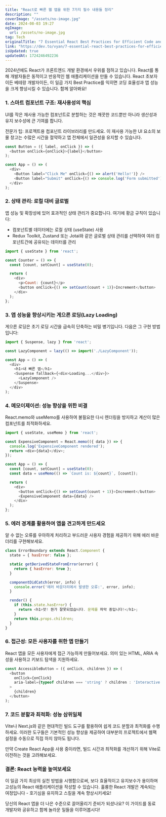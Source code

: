 ```yaml
---
title: "React로 빠른 웹 앱을 위한 7가지 필수 내용들 정리"
description: ""
coverImage: "/assets/no-image.jpg"
date: 2024-08-03 19:27
ogImage: 
  url: /assets/no-image.jpg
tag: Tech
originalTitle: "7 Essential React Best Practices for Efficient Code and Lightning-Fast Web Apps in 2024"
link: "https://dev.to/vyan/7-essential-react-best-practices-for-efficient-code-and-lightning-fast-web-apps-in-2024-daj"
isUpdated: true
updatedAt: 1724246492236
---
```



2024년에도 React가 프론트엔드 개발 환경에서 우위를 점하고 있습니다. React를 통해 개발자들은 동적이고 반응적인 웹 애플리케이션을 만들 수 있습니다. React 초보자이든 베테랑 개발자이든, 이 일곱 가지 Best Practice를 익히면 코딩 효율성과 앱 성능을 크게 향상시킬 수 있습니다. 함께 알아봐요!

### 1. 스마트 컴포넌트 구조: 재사용성의 핵심

UI를 작은 재사용 가능한 컴포넌트로 분할하는 것은 깨끗한 코드뿐만 아니라 생산성과 유지 보수성에 큰 기여를 합니다.

전문가 팁: 프로젝트용 컴포넌트 라이브러리를 만드세요. 이 재사용 가능한 UI 요소의 보물 창고는 수많은 시간을 절약하고 앱 전체에서 일관성을 유지할 수 있습니다.

<div class="content-ad"></div>

```js
const Button = ({ label, onClick }) => (
  <button onClick={onClick}>{label}</button>
);

const App = () => (
  <div>
    <Button label="Click Me" onClick={() => alert('Hello!')} />
    <Button label="Submit" onClick={() => console.log('Form submitted')} />
  </div>
);
```

### 2. 상태 관리: 로컬 대비 글로벌

앱 성능 및 확장성에 있어 효과적인 상태 관리가 중요합니다. 여기에 황금 규칙이 있습니다:

- 컴포넌트별 데이터에는 로컬 상태 (useState) 사용
- Redux Toolkit, Zustand 또는 Jotai와 같은 글로벌 상태 관리를 선택하여 여러 컴포넌트간에 공유되는 데이터를 관리

<div class="content-ad"></div>

```js
import { useState } from 'react';

const Counter = () => {
  const [count, setCount] = useState(0);

  return (
    <div>
      <p>Count: {count}</p>
      <button onClick={() => setCount(count + 1)}>Increment</button>
    </div>
  );
};
```

### 3. 앱 성능을 향상시키는 게으른 로딩(Lazy Loading)

게으른 로딩은 초기 로딩 시간을 급속히 단축하는 비밀 병기입니다. 다음은 그 구현 방법입니다:

```js
import { Suspense, lazy } from 'react';

const LazyComponent = lazy(() => import('./LazyComponent'));

const App = () => (
  <div>
    <h1>내 빠른 앱</h1>
    <Suspense fallback={<div>Loading...</div>}>
      <LazyComponent />
    </Suspense>
  </div>
);
```

<div class="content-ad"></div>

### 4. 메모이제이션: 성능 향상을 위한 비결

React.memo와 useMemo를 사용하여 불필요한 다시 렌더링을 방지하고 계산이 많은 컴포넌트를 최적화하세요.

```js
import { useState, useMemo } from 'react';

const ExpensiveComponent = React.memo(({ data }) => {
  console.log('ExpensiveComponent rendered');
  return <div>{data}</div>;
});

const App = () => {
  const [count, setCount] = useState(0);
  const data = useMemo(() => `Count is: ${count}`, [count]);

  return (
    <div>
      <button onClick={() => setCount(count + 1)}>Increment</button>
      <ExpensiveComponent data={data} />
    </div>
  );
};
```

### 5. 에러 경계를 활용하여 앱을 견고하게 만드세요

<div class="content-ad"></div>

알 수 없는 오류를 우아하게 처리하고 부드러운 사용자 경험을 제공하기 위해 에러 바운더리를 구현해보세요.

```js
class ErrorBoundary extends React.Component {
  state = { hasError: false };

  static getDerivedStateFromError(error) {
    return { hasError: true };
  }

  componentDidCatch(error, info) {
    console.error('에러 바운더리에서 발생한 오류:', error, info);
  }

  render() {
    if (this.state.hasError) {
      return <h1>앗! 뭔가 잘못되었습니다. 문제를 파악 중입니다!</h1>;
    }
    return this.props.children;
  }
}
```

### 6. 접근성: 모든 사용자를 위한 앱 만들기

React 앱을 모든 사용자에게 접근 가능하게 만들어보세요. 의미 있는 HTML, ARIA 속성을 사용하고 키보드 탐색을 지원하세요.

<div class="content-ad"></div>

```js
const AccessibleButton = ({ onClick, children }) => (
  <button
    onClick={onClick}
    aria-label={typeof children === 'string' ? children : 'Interactive button'}
  >
    {children}
  </button>
);
```

### 7. 코드 분할과 최적화: 성능 삼위일체

Vite나 Next.js와 같은 현대적인 빌드 도구를 활용하여 쉽게 코드 분할과 최적화를 수행하세요. 이러한 도구들은 기본적인 성능 향상을 제공하여 대부분의 프로젝트에서 웹팩 설정을 수동으로 직접 하지 않아도 됩니다.

만약 Create React App을 사용 중이라면, 빌드 시간과 최적화를 개선하기 위해 Vite로 이전하는 것을 고려해보세요.

<div class="content-ad"></div>

### 결론: React 능력을 높여보세요

이 일곱 가지 최상의 실천 방법을 시행함으로써, 보다 효율적이고 유지보수가 용이하며 고성능의 React 애플리케이션을 작성할 수 있습니다. 훌륭한 React 개발은 계속되는 여정입니다 - 호기심을 유지하고 스킬을 계속 향상시키세요!

당신의 React 앱을 더 나은 수준으로 끌어올리기 준비가 되셨나요? 이 가이드를 동료 개발자와 공유하고 함께 놀라운 일들을 이루어봅시다!